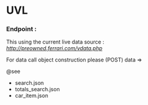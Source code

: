 UVL
=========

### Endpoint : 

This using the current live data source : *http://preowned.ferrari.com/vdata.php*

For data call object construction please (POST) data => 

@see  
 - search.json
 - totals_search.json
 - car_item.json